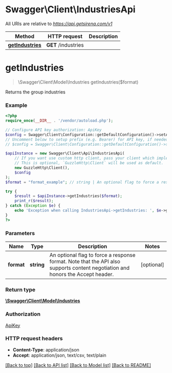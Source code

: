 # Swagger\Client\IndustriesApi

All URIs are relative to *https://api.getsirena.com/v1*

Method | HTTP request | Description
------------- | ------------- | -------------
[**getIndustries**](IndustriesApi.md#getIndustries) | **GET** /industries | 


# **getIndustries**
> \Swagger\Client\Model\Industries getIndustries($format)



Returns the group industries

### Example
```php
<?php
require_once(__DIR__ . '/vendor/autoload.php');

// Configure API key authorization: ApiKey
$config = Swagger\Client\Configuration::getDefaultConfiguration()->setApiKey('api-key', 'YOUR_API_KEY');
// Uncomment below to setup prefix (e.g. Bearer) for API key, if needed
// $config = Swagger\Client\Configuration::getDefaultConfiguration()->setApiKeyPrefix('api-key', 'Bearer');

$apiInstance = new Swagger\Client\Api\IndustriesApi(
    // If you want use custom http client, pass your client which implements `GuzzleHttp\ClientInterface`.
    // This is optional, `GuzzleHttp\Client` will be used as default.
    new GuzzleHttp\Client(),
    $config
);
$format = "format_example"; // string | An optional flag to force a response format. Note that the API also supports content negotiation and honors the Accept header.

try {
    $result = $apiInstance->getIndustries($format);
    print_r($result);
} catch (Exception $e) {
    echo 'Exception when calling IndustriesApi->getIndustries: ', $e->getMessage(), PHP_EOL;
}
?>
```

### Parameters

Name | Type | Description  | Notes
------------- | ------------- | ------------- | -------------
 **format** | **string**| An optional flag to force a response format. Note that the API also supports content negotiation and honors the Accept header. | [optional]

### Return type

[**\Swagger\Client\Model\Industries**](../Model/Industries.md)

### Authorization

[ApiKey](../../README.md#ApiKey)

### HTTP request headers

 - **Content-Type**: application/json
 - **Accept**: application/json, text/csv, text/plain

[[Back to top]](#) [[Back to API list]](../../README.md#documentation-for-api-endpoints) [[Back to Model list]](../../README.md#documentation-for-models) [[Back to README]](../../README.md)

